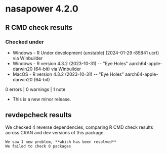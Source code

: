 # nasapower 4.2.0

## R CMD check results

### Checked under

* Windows - R Under development (unstable) (2024-01-29 r85841 ucrt) via Winbuilder
* Windows - R version 4.3.2 (2023-10-31) -- "Eye Holes" aarch64-apple-darwin20 (64-bit) via Winbuilder
* MacOS - R version 4.3.2 (2023-10-31) -- "Eye Holes" aarch64-apple-darwin20 (64-bit)

0 errors | 0 warnings | 1 note

* This is a new minor release.

## revdepcheck results

We checked 4 reverse dependencies, comparing R CMD check results across CRAN and dev versions of this package.

    We saw 1 new problem, **which has been resolved**
    We failed to check 0 packages
